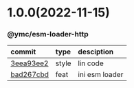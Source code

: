 <a name="1.0.0"></a>
# 1.0.0(2022-11-15)
### @ymc/esm-loader-http
commit|type|desciption
:----|:----|:----
[3eea93ee2](https://github.com/ymc-github/js-idea/commit/93eea93ee2f04bd1c2605f3d03ee5323bd17e184 "style(core): lin code&#10;&#10;to keep zero error,warn&#10;to keep package.json to be not-modified&#10;&#10;generated by ymc@robot")|style|lin code
[bad267cbd](https://github.com/ymc-github/js-idea/commit/4bad267cbd6ea55f0aadb5a9a606aaf90c4309f1 "feat(core): ini esm loader&#10;&#10;export dirname, basename, extname, format, isAbsolute, join&#10;&#10;generated by ymc@robot")|feat|ini esm loader